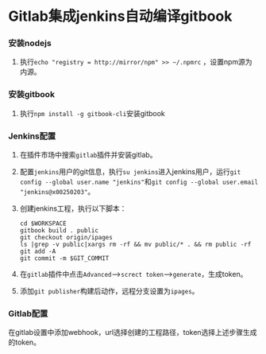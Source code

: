 # Gitlab集成jenkins自动编译gitbook

### 安装nodejs

1. 执行```echo "registry = http://mirror/npm" >> ~/.npmrc``` ，设置npm源为内源。

### 安装gitbook

1. 执行```npm install -g gitbook-cli```安装gitbook

### Jenkins配置

1. 在插件市场中搜索```gitlab```插件并安装gitlab。

2. 配置```jenkins```用户的git信息，执行```su jenkins```进入jenkins用户，运行```git config --global user.name "jenkins"```和```git config --global user.email "jenkins@x00250203"```。

3. 创建jenkins工程，执行以下脚本：

   ```
   cd $WORKSPACE
   gitbook build . public
   git checkout origin/ipages
   ls |grep -v public|xargs rm -rf && mv public/* . && rm public -rf
   git add -A
   git commit -m $GIT_COMMIT
   ```

4. 在```gitlab```插件中点击```Advanced```-->```screct token```-->```generate```，生成token。

5. 添加```git publisher```构建后动作，远程分支设置为```ipages```。

### Gitlab配置

在gitlab设置中添加webhook，url选择创建的工程路径，token选择上述步骤生成的token。
